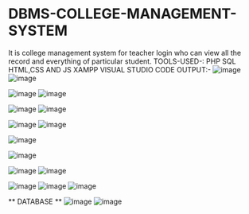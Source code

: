 # DBMS-COLLEGE-MANAGEMENT-SYSTEM

It is college management system for teacher login who can view all the record and everything of particular student.
TOOLS-USED-:
PHP
SQL
HTML,CSS AND JS
XAMPP
VISUAL STUDIO CODE
OUTPUT:-
![image](https://user-images.githubusercontent.com/90260133/161796722-65149fa1-3ab7-4d78-a899-d8c7452b6465.png)
![image](https://user-images.githubusercontent.com/90260133/161796595-0a3fc30a-44dd-4724-8316-3dea00eafd0f.png)

![image](https://user-images.githubusercontent.com/90260133/161796830-e8df12de-617b-4c47-9a5a-d73d0577022a.png)
![image](https://user-images.githubusercontent.com/90260133/161796897-2fffab79-cd60-4f17-8c68-0c89d475fd37.png)

![image](https://user-images.githubusercontent.com/90260133/161796979-21b50d1d-ce03-4cde-b2d2-243d559becf9.png)
![image](https://user-images.githubusercontent.com/90260133/161797256-7460edb4-4377-4161-ade6-61a3dbfdca3a.png)

![image](https://user-images.githubusercontent.com/90260133/161797344-0f725ad3-8088-4772-bde3-2d7f28508a51.png)
![image](https://user-images.githubusercontent.com/90260133/161797432-0dda0405-c881-4da8-9568-9747c27cab26.png)

![image](https://user-images.githubusercontent.com/90260133/161797585-00a5eb1a-ed05-4c8e-b721-9326f99d7504.png)

![image](https://user-images.githubusercontent.com/90260133/161797779-236034bd-b948-4576-8f3a-ab82db133e68.png)

![image](https://user-images.githubusercontent.com/90260133/161797880-26d5a43b-01b2-4ff9-8b5e-a0a99d07e794.png)
![image](https://user-images.githubusercontent.com/90260133/161797965-3a3d7334-6950-4b46-91e6-486cec8cc2b6.png)

![image](https://user-images.githubusercontent.com/90260133/161798087-4d310e0b-4c7a-40ea-930b-18c66c94e2cf.png)
![image](https://user-images.githubusercontent.com/90260133/161798206-3d1a8bcc-de13-4509-a424-a42c7f5e0751.png)
![image](https://user-images.githubusercontent.com/90260133/161798314-503c8f4c-c916-4415-acf4-2e698cdabe97.png)

** DATABASE **
![image](https://user-images.githubusercontent.com/90260133/161798420-71e98abc-2b5d-4ff1-9b9c-56b079acd275.png)
![image](https://user-images.githubusercontent.com/90260133/161798538-77def51c-7184-4ea1-9be1-844b37712a97.png)
